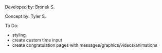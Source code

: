 Developed by: Bronek S.

Concept by: Tyler S.

To Do:
- styling
- create custom time input
- create congratulation pages with messages/graphics/videos/animations
